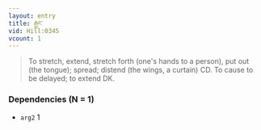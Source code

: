 ```yaml
---
layout: entry
title: རྒྱང་
vid: Hill:0345
vcount: 1
---
```


> To stretch, extend, stretch forth (one's hands to a person), put out (the tongue); spread; distend (the wings, a curtain) CD\.
 To cause to be delayed; to extend DK\.

### Dependencies (N = 1)
* `arg2` 1

